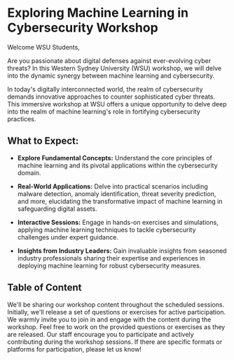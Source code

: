 
# Exploring Machine Learning in Cybersecurity Workshop

Welcome WSU Students,

Are you passionate about digital defenses against ever-evolving cyber threats? In this Western Sydney University (WSU) workshop, we will delve into the dynamic synergy between machine learning and cybersecurity.

In today's digitally interconnected world, the realm of cybersecurity demands innovative approaches to counter sophisticated cyber threats. This immersive workshop at WSU offers a unique opportunity to delve deep into the realm of machine learning's role in fortifying cybersecurity practices.

## What to Expect:

- **Explore Fundamental Concepts:** Understand the core principles of machine learning and its pivotal applications within the cybersecurity domain.

- **Real-World Applications:** Delve into practical scenarios including malware detection, anomaly identification, threat severity prediction, and more, elucidating the transformative impact of machine learning in safeguarding digital assets.

- **Interactive Sessions:** Engage in hands-on exercises and simulations, applying machine learning techniques to tackle cybersecurity challenges under expert guidance.

- **Insights from Industry Leaders:** Gain invaluable insights from seasoned industry professionals sharing their expertise and experiences in deploying machine learning for robust cybersecurity measures.

## Table of Content

We'll be sharing our workshop content throughout the scheduled sessions. Initially, we'll release a set of questions or exercises for active participation. We warmly invite you to join in and engage with the content during the workshop. Feel free to work on the provided questions or exercises as they are released. Our staff encourage you to  participate and actively contributing during the workshop sessions. If there are specific formats or platforms for participation, please let us know!

```{tableofcontents}
```
